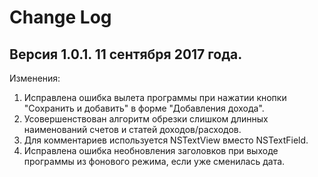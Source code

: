 # Change Log

## Версия 1.0.1. 11 сентября 2017 года.

Изменения:
1. Исправлена ошибка вылета программы при нажатии кнопки "Сохранить и добавить" в форме "Добавления дохода".
2. Усовершенствован алгоритм обрезки слишком длинных наименований счетов и статей доходов/расходов.
3. Для комментариев используется NSTextView вместо NSTextField.
4. Исправлена ошибка необновления заголовков при выходе программы из фонового режима, если уже сменилась дата.